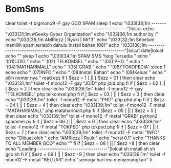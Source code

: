 # BomSms
clear toilet -f bigmono9 -F gay GCO SPAM sleep 1 echo "\033[38;1m ------------------------------------------------------------------"|lolcat echo "\033[31;1m #Geeky Cyber Organization" echo "\033[36;1m author by :" echo "\033[36;1m AMRiezz | Ryuki | Mr13" echo "\033[32;1m Sebelum memilih spam,terlebih dahulu install bahan (08)" echo "\033[38;1m ------------------------------------------------------------------"|lolcat  date|lolcat echo "" sleep 1      echo "\033[34;1m SPAM SMS Yang Tersedia "      echo "   '(01)'JDID "      echo "   '(02)'TELKOMSEL "      echo "   '(03)'PHD.      "      echo "   '(04)'MATHARIMALL"      echo "   '(05)'GRAB "      echo "   '(06)'TOKOPEDIA" sleep 1 echo       echo "    (07)INFO "      echo "    (08)Install Bahan"      echo "    (09)Keluar " echo " pilih nomer nya " read ezz if [ $ezz = 1 ] || [ $ezz = 01 ] then clear echo "\033[31;1m" toilet -f mono12 -F gay "JDID" php jdid.php fi  if [ $ezz = 02 ] || [ $ezz = 2 ] then clear echo "\033[36;1m" toilet -f  mono12 -F gay "TELKOMSEL" php telkomsel.php fi  if [ $ezz = 03 ] || [ $ezz = 3 ] then clear  echo  "\033[39;1m" toilet -f mono12 -F metal "PHD" php phd.php fi  if [ $ezz = 04 ] || [ $ezz = 4 ] then clear echo "\033[39;1m" toilet -f mono12 -F metal "MATAHARIMALL" php mataharimall.php fi  if [$ezz = 05 ] || [ $ezz = 5 ] then clear echo "\033[39;1m" toilet -f mono12 -F metal "GRAB" python2 spammer.py fi  if [ $ezz = 06 ] || [ $ezz = 6 ] then clear echo "\033[39;1m" toilet -f mono12 -F metal "TOKPED" php tokped.php fi  if [ $ezz = 07 ] || [ $ezz = 7 ] then  clear echo "\033[39;1m" toilet -f mono12 -F metal "INFO" echo "Dibuat oleh " echo "AMRiezz | Ryuki" echo "versi 0.1" echo "THANKS TO ALL MEMBER GCO" echo "" fi   if [ $ezz = 08 ] || [ $ezz =8 ] then clear echo "Loading ----------------------------------"|lolcat sh install.sh sh gco.sh fi  if [ $ezz = 09 ] || [ $ezz =9 ] then clear echo "\033[39;1m" toilet -f mono12 -F metal "KELUAR" echo "semoga hari mu menyenangkan" fi
